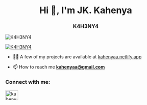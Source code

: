 <h1 align="center">Hi 👋, I'm JK. Kahenya</h1>
<h3 align="center">K4H3NY4</h3>

<p align="left"> <img src="https://komarev.com/ghpvc/?username=K4H3NY4&label=Profile%20views&color=0e75b6&style=flat" alt="K4H3NY4" /> </p>


<p align="left"> <a href="https://twitter.com/K4H3NY4" target="blank"><img src="https://img.shields.io/twitter/follow/K4H3NY4?logo=twitter&style=for-the-badge" alt="K4H3NY4" /></a> </p>

- 👨‍💻 A few of my projects are available at [kahenyaa.netlify.app](kahenyaa.netlify.app)

- 📫 How to reach me **kahenyaa@gmail.com**



<h3 align="left">Connect with me:</h3>
<p align="left">
<a href="https://twitter.com/K4H3NY4" target="blank"><img align="center" src="https://raw.githubusercontent.com/rahuldkjain/github-profile-readme-generator/master/src/images/icons/Social/twitter.svg" alt="kahenyaa" height="30" width="40" /></a>
</p>




